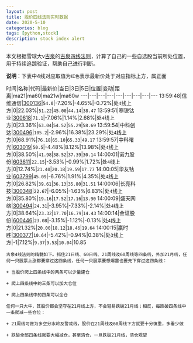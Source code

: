 ```yaml
---
layout: post
title: 股价四线法则实时数据
date: 2020-5-10
categories: blog
tags: [python,stock]
description: stock index alert
---
```



本文根据雪球大v[古泉](https://xueqiu.com/u/7148646888)的[古泉四线法则](https://xueqiu.com/7148646888/130498192)，计算了自己的一些自选股当前所处位置，用于持续追踪验证，帮助自己进行判断。

**说明**：下表中4线对应取值为`红色`表示最新价处于对应指标上方，属正面

时间|名称|代码|最新价|当日|3日|5日|位置|变动|距离|ma21|ma60|ma21w|ma60w
---|---|---|---|---|---|---|---|---
13:59:48|信维通信|[300136](https://xueqiu.com/S/SZ300136)|`54.0`|-7.20%|-4.65%|-0.72%|处`4`线上方|0|22.03%|`51.22`|`45.00`|`44.14`|`38.47`
13:59:51|寒锐钴业|[300618](https://xueqiu.com/S/SZ300618)|`71.1`|-7.06%|1.14%|2.68%|处`4`线上方|0|23.36%|`63.04`|`54.52`|`55.29`|`58.69`
13:59:54|中科创达|[300496](https://xueqiu.com/S/SZ300496)|`105.2`|-2.96%|16.38%|23.29%|处`4`线上方|0|68.91%|`76.18`|`65.10`|`65.33`|`49.17`
13:59:57|中科曙光|[603019](https://xueqiu.com/S/SH603019)|`50.5`|-4.48%|8.12%|13.98%|处`4`线上方|0|38.50%|`41.98`|`38.52`|`37.39`|`30.14`
14:00:01|诺力股份|[603611](https://xueqiu.com/S/SH603611)|`22.15`|-3.53%|-0.99%|1.72%|处`4`线上方|0|12.74%|`21.40`|`20.18`|`19.59`|`17.77`
14:00:05|华友钴业|[603799](https://xueqiu.com/S/SH603799)|`45.09`|-6.76%|1.91%|4.35%|处`4`线上方|0|26.82%|`39.61`|`36.13`|`35.80`|`31.51`
14:00:06|长亮科技|[300348](https://xueqiu.com/S/SZ300348)|`22.67`|-6.05%|-1.63%|6.83%|处`4`线上方|0|35.80%|`19.16`|`17.52`|`17.16`|`13.90`
14:00:09|盛天网络|[300494](https://xueqiu.com/S/SZ300494)|`24.31`|-3.95%|-7.33%|-2.14%|处`4`线上方|0|38.64%|`23.32`|`17.70`|`16.79`|`14.43`
14:00:14|金证股份|[600446](https://xueqiu.com/S/SH600446)|`23.08`|-3.15%|-1.12%|-0.13%|处`4`线上方|0|21.32%|`20.00`|`18.12`|`18.46`|`19.64`
14:00:15|赢时胜|[300377](https://xueqiu.com/S/SZ300377)|`10.64`|-5.42%|-0.94%|0.38%|处`3`线上方|-1|7.12%|`9.37`|`9.53`|`10.04`|10.85

```
古泉4线法则的精髓如下。抓住21日线、60日线、21周线及60周线等四条线，外加21月线，任何一只股票上涨都要穿过这四条线，任何一只股票要想爆雷也要先下穿过这四条线：

+ 当股价爬上四条线中的两条可以少量建仓

+ 爬上四条线中的三条可以加大仓位

+ 爬上四条线中的四条可以全仓

任何一只大牛，其股价都会坚守在21月线上方，不会轻易跌破21月线；相反，每跌破四条线中一条就减一些仓位：

+ 21周线可做为多空分水岭及警戒线，股价在21周线及60周线下方就要十分慎重，多看少做

+ 跌破全部四条线就要大幅减仓，甚至清仓，一旦跌破21月线，清仓观望
```